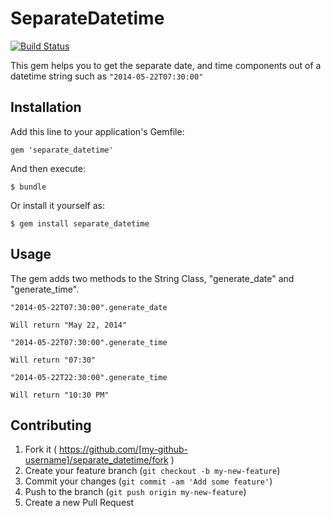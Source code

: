 # SeparateDatetime

[![Build Status](https://travis-ci.org/Oneill38/separate_datetime.svg?branch=master)](https://travis-ci.org/Oneill38/separate_datetime)

This gem helps you to get the separate date, and time components out of a datetime string such as ` "2014-05-22T07:30:00" `


## Installation

Add this line to your application's Gemfile:

    gem 'separate_datetime'

And then execute:

    $ bundle

Or install it yourself as:

    $ gem install separate_datetime

## Usage

The gem adds two methods to the String Class, "generate_date" and "generate_time".
```
"2014-05-22T07:30:00".generate_date

Will return "May 22, 2014"

"2014-05-22T07:30:00".generate_time

Will return "07:30"

"2014-05-22T22:30:00".generate_time

Will return "10:30 PM"
```


## Contributing

1. Fork it ( https://github.com/[my-github-username]/separate_datetime/fork )
2. Create your feature branch (`git checkout -b my-new-feature`)
3. Commit your changes (`git commit -am 'Add some feature'`)
4. Push to the branch (`git push origin my-new-feature`)
5. Create a new Pull Request

